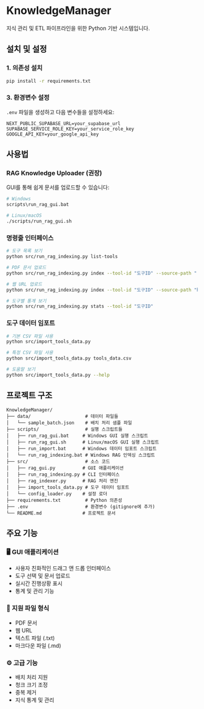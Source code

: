 # KnowledgeManager

지식 관리 및 ETL 파이프라인을 위한 Python 기반 시스템입니다.

## 설치 및 설정

### 1. 의존성 설치

```bash
pip install -r requirements.txt
```

### 3. 환경변수 설정

`.env` 파일을 생성하고 다음 변수들을 설정하세요:

```env
NEXT_PUBLIC_SUPABASE_URL=your_supabase_url
SUPABASE_SERVICE_ROLE_KEY=your_service_role_key
GOOGLE_API_KEY=your_google_api_key
```

## 사용법

### RAG Knowledge Uploader (권장)

GUI를 통해 쉽게 문서를 업로드할 수 있습니다:

```bash
# Windows
scripts\run_rag_gui.bat

# Linux/macOS
./scripts/run_rag_gui.sh
```

### 명령줄 인터페이스

```bash
# 도구 목록 보기
python src/run_rag_indexing.py list-tools

# PDF 문서 업로드
python src/run_rag_indexing.py index --tool-id "도구ID" --source-path "./문서.pdf"

# 웹 URL 업로드
python src/run_rag_indexing.py index --tool-id "도구ID" --source-path "https://example.com" --source-type url

# 도구별 통계 보기
python src/run_rag_indexing.py stats --tool-id "도구ID"
```

### 도구 데이터 임포트

```bash
# 기본 CSV 파일 사용
python src/import_tools_data.py

# 특정 CSV 파일 사용
python src/import_tools_data.py tools_data.csv

# 도움말 보기
python src/import_tools_data.py --help
```

## 프로젝트 구조

```
KnowledgeManager/
├── data/                    # 데이터 파일들
│   └── sample_batch.json    # 배치 처리 샘플 파일
├── scripts/                 # 실행 스크립트들
│   ├── run_rag_gui.bat     # Windows GUI 실행 스크립트
│   ├── run_rag_gui.sh      # Linux/macOS GUI 실행 스크립트
│   ├── run_import.bat      # Windows 데이터 임포트 스크립트
│   └── run_rag_indexing.bat # Windows RAG 인덱싱 스크립트
├── src/                     # 소스 코드
│   ├── rag_gui.py          # GUI 애플리케이션
│   ├── run_rag_indexing.py # CLI 인터페이스
│   ├── rag_indexer.py      # RAG 처리 엔진
│   ├── import_tools_data.py # 도구 데이터 임포트
│   └── config_loader.py    # 설정 로더
├── requirements.txt         # Python 의존성
├── .env                     # 환경변수 (gitignore에 추가)
└── README.md               # 프로젝트 문서
```

## 주요 기능

### 🖥️ GUI 애플리케이션
- 사용자 친화적인 드래그 앤 드롭 인터페이스
- 도구 선택 및 문서 업로드
- 실시간 진행상황 표시
- 통계 및 관리 기능

### 📄 지원 파일 형식
- PDF 문서
- 웹 URL
- 텍스트 파일 (.txt)
- 마크다운 파일 (.md)

### ⚙️ 고급 기능
- 배치 처리 지원
- 청크 크기 조정
- 중복 제거
- 지식 통계 및 관리
